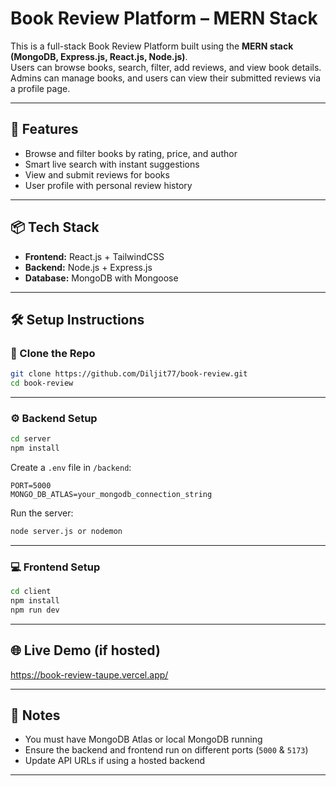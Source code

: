 #  Book Review Platform – MERN Stack
This is a full-stack Book Review Platform built using the **MERN stack (MongoDB, Express.js, React.js, Node.js)**.  
Users can browse books, search, filter, add reviews, and view book details. Admins can manage books, and users can view their submitted reviews via a profile page.

---

## 🚀 Features

- Browse and filter books by rating, price, and author
- Smart live search with instant suggestions
-  View and submit reviews for books
-  User profile with personal review history

---

## 📦 Tech Stack

- **Frontend:** React.js + TailwindCSS
- **Backend:** Node.js + Express.js
- **Database:** MongoDB with Mongoose

---

## 🛠 Setup Instructions

### 📁 Clone the Repo

```bash
git clone https://github.com/Diljit77/book-review.git
cd book-review
```

---

### ⚙️ Backend Setup

```bash
cd server
npm install
```

Create a `.env` file in `/backend`:

```env
PORT=5000
MONGO_DB_ATLAS=your_mongodb_connection_string
```

Run the server:

```bash
node server.js or nodemon
```

---

### 💻 Frontend Setup

```bash
cd client
npm install
npm run dev
```

---

## 🌐 Live Demo (if hosted)

https://book-review-taupe.vercel.app/

---

## 📌 Notes

- You must have MongoDB Atlas or local MongoDB running
- Ensure the backend and frontend run on different ports (`5000` & `5173`)
- Update API URLs if using a hosted backend

---

